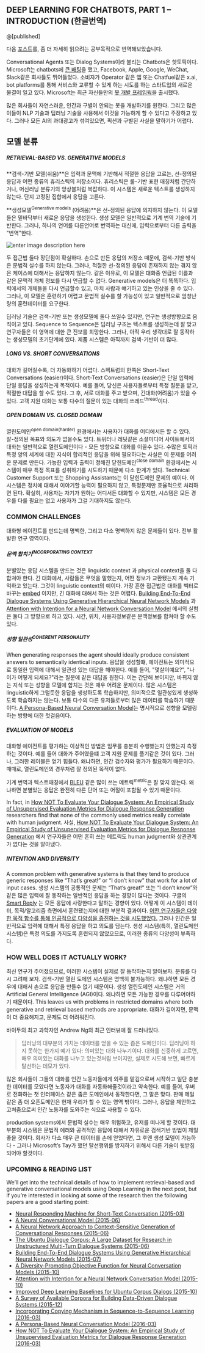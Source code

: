 ## DEEP LEARNING FOR CHATBOTS, PART 1 – INTRODUCTION (한글번역)

@[published]


다음 [포스트](http://www.wildml.com/2016/04/deep-learning-for-chatbots-part-1-introduction/)를, 좀 더 자세히 읽으려는 공부목적으로 번역해보았습니다. 

Conversational Agents 또는 Dialog Systems이라 불리는 Chatbots은 핫토픽이다. Microsoft는 chatbots에 [큰 배팅](http://www.bloomberg.com/features/2016-microsoft-future-ai-chatbots/)을 했고, Facebook, Apple, Google, WeChat, Slack같은 회사들도 뛰어들었다. 소비자가 Operator 같은 앱 또는 Chatfuel같은 x.ai, bot platforms를 통해  서비스와 교류할 수 있게 하는 시도를 하는 스타트업의 새로운 물결이 일고 있다. Microsoft는 최근 자신들만의 [봇 개발 프레임웍](https://dev.botframework.com/)을 출시했다.

많은 회사들이 자연스러운, 인간과 구별이 안되는 봇을 개발하기를 원한다. 그리고 많은이들이  NLP 기술과 딥러닝 기술을 사용해서 이것을 가능하게 할 수 있다고 주장하고 있다. 그러나 모든 AI의 과대광고가 섞여있으면, 픽션과 구별된 사실을 말하기가 어렵다.

## 모델 분류

##### RETRIEVAL-BASED VS. GENERATIVE MODELS

**검색-기반 모델(쉬움)**은 입력과 문맥에 기반해서 적절한 응답을 고르는, 선-정의된 응답과 어떤 종류의 휴리스틱의 저장소이다. 휴리스틱은 룰-기반 표현 매칭처럼 간단하거나, 머신러닝 분류기의 앙상블처럼 복잡하다. 이 시스템은 새로운 텍스트를 생성하지 않는다. 단지 고정된 집합에서 응답을 고른다.

**생성모델<sup>Generative models</sup> (어려움)**은 선-정의된 응답에 의지하지 않는다. 이 모델들은 밑바닥부터 새로운 응답을 생성한다. 생성 모델은 일반적으로 기계 번역 기술에 기반한다. 그러나, 하나의 언어를 다른언어로 번역하는 대신에,  입력으로부터 다른 출력을 "번역"한다.

![enter image description here](http://d3kbpzbmcynnmx.cloudfront.net/wp-content/uploads/2016/04/nct-seq2seq.png)

두 접근법 둘다 장단점이 확실하다. 손으로 만든 응답의 저장소 때문에, 검색-기반 방식은 문법적 실수를 하지 않는다.
그러나, 적절한 선-정의된 응답이 존재하지 않는 겪지 않은 케이스에 대해서는 응답하지 않는다. 같은 이유로, 이 모델은 대화중 언급된 이름과 같은 문맥적 개체 정보를 다시 언급할 수 없다. Generative models은 더 똑똑하다. 입력에서의 개체들을 다시 언급할수 있고, 마치 사람과 얘기하고 있는 인상을 줄 수 있다. 그러나, 이 모델은 훈련하기 어렵고 문법적 실수를 할 가능성이 있고 일반적으로 엄청난 량의 훈련데이터를 요구한다.

딥러닝 기술은 검색-기반 또는 생성모델에 둘다 쓰일수 있지만, 연구는 생성방향으로 움직이고 있다. Sequence to Sequence은 딥러닝 구조는 텍스트를 생성하는데 잘 맞고 연구자들은 이 영역에 대한 큰 진보를 희망한다. 그러나, 아직 우리 생각대로 잘 동작하는 생성모델의 초기단계에 있다. 제품 시스템은 아직까지 검색-기반이 더 많다.

##### LONG VS. SHORT CONVERSATIONS

대화가 길어질수록, 더 자동화하기 어렵다. 스펙트럼의 한쪽은 Short-Text Conversations (easier)이다. Short-Text Conversations (easier)은 단일 입력에 단일 응답을 생성하는게 목적이다. 예를 들어, 당신은 사용자들로부터 특정 질문을 받고, 적절한 대답을 할 수도 있다. 그 후,  서로 대화를 주고 받으며, 긴대화(어려움)가 있을 수 있다. 고객 지원 대화는 보통 다수의 질문이 있는 대화의 쓰레드<sup>thread</sup>이다.

##### OPEN DOMAIN VS. CLOSED DOMAIN

열린도메인<sup>open domain(harder)</sup>  환경에서는 사용자가 대화를 어디에서든 할 수 있다. 잘-정의된 목표와 의도가 없을수도 있다. 트위터나 레딧같은 소셜미디어 사이트에서의 대화는 일반적으로 열린도메인이다 - 모든 방향으로 대화를 이끌수 있다. 수많은 토픽과 특정 양의 세계에 대한 지식이 합리적인 응답을 위해 필요하다는 사실은 이 문제를 어려운 문제로 만든다. 가능한 입력과 출력이 정해진 닫힌도메인<sup>close domain</sup> 환경에서는 시스템이 매우 특정 목표를 성취하기를 시도하기 때문에 다소 한계가 있다. Technical Customer Support 또는 Shopping Assistants는 이 닫힌도메인 문제의 예이다. 이 시스템은 정치에 대해서 이야기할 능력이 필요하지 않고, 특정문제만 효율적으로 처리하면 된다. 확실히, 사용자는 자기가 원하는 어디서든 대화할 수 있지만, 시스템은 모든 경우를 다룰 필요는 없고 사용자가 그걸 기대하지도 않는다.

### COMMON CHALLENGES
대화형 에이전트를 만드는데 명백한, 그리고 다소 명백하지 않은 문제들이 있다. 전부 활발한 연구 영역이다.


##### 문맥 합치기<sup>INCORPORATING CONTEXT</sup>

분별있는 응답 시스템을 만드는 것은 linguistic context 과 physical context을 둘 다 합쳐야 한다. 긴 대화에서, 사람들은 무엇을 말했는지, 어떤 정보가 교환됐는지 계속 기억하고 있는다. 그것이 linguistic context의 예이다. 가장 흔한 접근법은 대화를 벡터로 바꾸는 [embed](https://en.wikipedia.org/wiki/Word_embedding) 이지만, 긴 대화에 대해서 하는 것은 어렵다. [Building End-To-End Dialogue Systems Using Generative Hierarchical Neural Network Models](http://arxiv.org/abs/1507.04808) 과 [Attention with Intention for a Neural Network Conversation Model](Attention%20with%20Intention%20for%20a%20Neural%20Network%20Conversation%20Model) 에서의 실험은 둘다 그 방향으로 하고 있다. 시간, 위치, 사용자정보같은 문맥정보를 합쳐야 할 수도 있다.

##### 성향 일관성<sup>COHERENT PERSONALITY</sup>
When generating responses the agent should ideally produce consistent answers to semantically identical inputs. 
응답을 생성할떄, 에이전트는 의미적으로 동일한 입력에 대해서 일관성 있는 대답을 해야한다. 예를 들어, "몇살이예요?", "나이가 어떻게 되세요?"라는 질문에 같은 대답을 원한다. 이는 간단해 보이지만, 바뀌지 않는 지식 또는 성향을 모델에 합치는 것은 매우 어려운 문제이다. 많은 시스템은 linguistic하게 그럴듯한 응답을 생성하도록 학습하지만, 의미적으로 일관성있게 생성하도록 학습하지는 않는다. 보통 다수의 다른 유저들로부터 많은 데이터를 학습하기 때문이다. [A Persona-Based Neural Conversation Model](http://arxiv.org/abs/1603.06155)는 명시적으로 성향을 모델링하는 방향에 대한 첫걸음이다.


##### EVALUATION OF MODELS
대화형 에이전트를 평가하는 이상적인 방법은 임무를 충분히 수행했는지 안했는지 측정하는 것이다. 예를 들어 대화가 주어였을떄 고객 지원 문제를 풀기같은 것이 있다. 그러나, 그러한 레이블은 얻기 힘들다. 왜냐하면, 인간 검수자와 평가가 필요하기 때문이다. 때때로, 열린도메인의 경우처럼 잘 정의된 목적이 없다.

기계 번역과 텍스트매칭에서 [BLEU](https://en.wikipedia.org/wiki/BLEU) 같은 많이 쓰는 메트릭<sup>metric</sup>은 잘 맞지 않는다. 왜냐하면 분별있는 응답은 완전히 다른 단어 또는 어절이 포함될 수 있기 때문이다.

In fact, in [How NOT To Evaluate Your Dialogue System: An Empirical Study of Unsupervised Evaluation Metrics for Dialogue Response Generation](http://arxiv.org/abs/1603.08023) researchers find that none of the commonly used metrics really correlate with human judgment.
사실, [How NOT To Evaluate Your Dialogue System: An Empirical Study of Unsupervised Evaluation Metrics for Dialogue Response Generation](http://arxiv.org/abs/1603.08023) 에서 연구자들은 어떤 흔히 쓰는 메트릭도 human judgment와 상관관계가 없다는 것을 알아냈다.

##### INTENTION AND DIVERSITY

A common problem with generative systems is that they tend to produce generic responses like “That’s great!” or “I don’t know” that work for a lot of input cases.
생성 시스템의 공통적인 문제는 “That’s great!” 또는 “I don’t know”와 같은 많은 입력에 잘 동작하는 일반적인 응답을 하는 경향이 많다는 것이다. 구글의 [Smart Reply](http://googleresearch.blogspot.com/2015/11/computer-respond-to-this-email.html) 는 모든 응답에 사랑한다고 말하는 경향이 있다. 어떻게 이 시스템이 데이터, 목적/알고리즘 측면에서 훈련됐는지에 대한 부분적 결과이다. [어떤 연구자들은 다양한 목적 함수를 통해  인공적으로 다양성을 증진하는 것을 시도했었다.](http://arxiv.org/abs/1510.03055)  그러나 인간은 일반적으로 입력에 대해서 특정 응답을 하고 의도를 담는다.  생성 시스템(특히, 열린도메인시스템)은 특정 의도를 가지도록 훈련되지 않았으므로, 이러한 종류의 다양성이 부족하다.

### HOW WELL DOES IT ACTUALLY WORK?
최신 연구가 주어졌으므로, 이러한 시스템이 실제로 잘 동작하는지 알아보자. 분류를 다시 고려해 보자. 검색-기반 열린 도메인 시스템은 명백히 불가능하다. 왜냐하면 모든 경우에 대해서 손으로 응답을 만들수 없기 때문이다. 생성 열린도메인 시스템은 거의 Artificial General Intelligence (AGI)이다. 왜냐하면 모든 가능한 경우를 다루어야하기 때문이다. This leaves us with problems in restricted domains where both generative and retrieval based methods are appropriate.  대화가 길어지면, 문맥이 더 중요해지고, 문제도 더 어려워진다.

바이두의 최고 과학자인 Andrew Ng의 최근 인터뷰에 잘 드러나있다.

> 딥러닝의 대부분의 가치는 데이터를 얻을 수 있는 좁은 도메인이다. 딥러닝이 하지 못하는 한가지 예가 있다: 의미있는 대화 나누기이다. 대화를 신중하게 고르면, 매우 의미있는 대화를 나누고 있는것처럼 보이지만, 실제로 시도해 보면, 빠르게  탈선하는 데모가 있다.

많은 회사들이 그들의 대화를 인간 노동자들에게 외주를 맡김으로써 시작하고  일단 충분한 데이터를 모았다면 노동자가 대화를 자동화해줄것이라고 약속한다. 예를 들어, 우버로 전화하는 챗 인터페이스 같은 좁은 도메인에서 동작한다면, 그 말은 맞다. 판매 메일같은 좀 더 오픈도메인은 현재 우리가 할 수 있는 영역 밖이다.  그러나, 응답을 제안하고 고쳐줌으로써 인간 노동자를 도와주는 식으로 사용할 수 있다. 


production systems에서 문법적 실수는 매우 위험하고, 유저를 떠나게 할 것이다. 대부분의 시스템은 문법적 에러와 공격적인 응답에 대해서 자유로운 검색기반 방법이 제일좋을 것이다. 회사가 다소 매우 큰 데이터를 손에 얻었다면, 그 후엔 생성 모델이 가능하다 - 그러나 Microsoft’s Tay가 했던 탈선행위를 방지하기 위해서 다른 기술이 뒷받침되어야 할것이다.


### UPCOMING & READING LIST

We’ll get into the technical details of how to implement retrieval-based and generative conversational models using Deep Learning in the next post, but if you’re interested in looking at some of the research then the following papers are a good starting point:

* [Neural Responding Machine for Short-Text Conversation (2015-03)](http://arxiv.org/abs/1503.02364)
* [A Neural Conversational Model (2015-06)](http://arxiv.org/abs/1506.05869)
* [A Neural Network Approach to Context-Sensitive Generation of Conversational Responses (2015-06)](A%20Neural%20Network%20Approach%20to%20Context-Sensitive%20Generation%20of%20Conversational%20Responses%20%282015-06%29)
* [The Ubuntu Dialogue Corpus: A Large Dataset for Research in Unstructured Multi-Turn Dialogue Systems (2015-06)](The%20Ubuntu%20Dialogue%20Corpus:%20A%20Large%20Dataset%20for%20Research%20in%20Unstructured%20Multi-Turn%20Dialogue%20Systems%20%282015-06%29)
* [Building End-To-End Dialogue Systems Using Generative Hierarchical Neural Network Models (2015-07)](Building%20End-To-End%20Dialogue%20Systems%20Using%20Generative%20Hierarchical%20Neural%20Network%20Models%20%282015-07%29)
* [A Diversity-Promoting Objective Function for Neural Conversation Models (2015-10)](A%20Diversity-Promoting%20Objective%20Function%20for%20Neural%20Conversation%20Models%20%282015-10%29)
* [Attention with Intention for a Neural Network Conversation Model (2015-10)](Attention%20with%20Intention%20for%20a%20Neural%20Network%20Conversation%20Model%20%282015-10%29)
* [Improved Deep Learning Baselines for Ubuntu Corpus Dialogs (2015-10)](http://arxiv.org/abs/1510.03753)
* [A Survey of Available Corpora for Building Data-Driven Dialogue Systems (2015-12)](A%20Survey%20of%20Available%20Corpora%20for%20Building%20Data-Driven%20Dialogue%20Systems%20%282015-12%29)
* [Incorporating Copying Mechanism in Sequence-to-Sequence Learning (2016-03)](http://arxiv.org/abs/1603.06393)
* [A Persona-Based Neural Conversation Model (2016-03)](http://arxiv.org/abs/1603.06155)
* [How NOT To Evaluate Your Dialogue System: An Empirical Study of Unsupervised Evaluation Metrics for Dialogue Response Generation (2016-03)](http://arxiv.org/abs/1603.08023)













